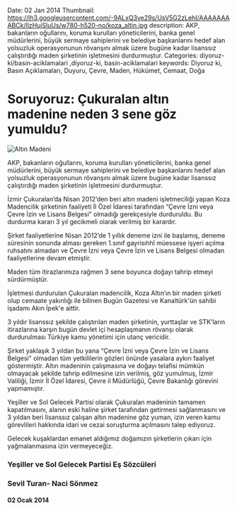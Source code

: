Date: 02 Jan 2014
Thumbnail: https://lh3.googleusercontent.com/-9ALxQ3ve29s/UsV5G2zLehI/AAAAAAAABCk/llzHujSluUs/w780-h520-no/koza_altin.jpg
description: AKP, bakanların oğullarını, koruma kurulları yöneticilerini, banka genel müdürlerini, büyük sermaye sahiplerini ve belediye başkanlarını hedef alan yolsuzluk operasyonunun rövanşını almak üzere bugüne kadar lisanssız çalıştırdığı maden şirketinin işletmesini durdurmuştur.
Categories: diyoruz-ki/basin-aciklamalari ,diyoruz-ki, basin-aciklamalari
keywords: Diyoruz ki, Basın Açıklamaları, Duyuru, Çevre, Maden, Hükümet, Cemaat, Doğa

# Soruyoruz: Çukuralan altın madenine neden 3 sene göz yumuldu?


![Altın Madeni](https://lh3.googleusercontent.com/-9ALxQ3ve29s/UsV5G2zLehI/AAAAAAAABCk/llzHujSluUs/w780-h520-no/koza_altin.jpg)


AKP, bakanların oğullarını, koruma kurulları yöneticilerini, banka genel müdürlerini, büyük sermaye sahiplerini ve belediye başkanlarını hedef alan yolsuzluk operasyonunun rövanşını almak üzere bugüne kadar lisanssız çalıştırdığı maden şirketinin işletmesini durdurmuştur.

İzmir Çukuralan’da Nisan 2012’den beri altın madeni işletmeciliği yapan Koza Madencilik şirketinin faaliyeti İl Özel İdaresi tarafından “Çevre İzni veya Çevre İzin ve Lisans Belgesi" olmadığı gerekçesiyle durduruldu. Bu durdurma kararı 3 yıl gecikmeli olarak verilmiş bir karardır. 

Şirket faaliyetlerine Nisan 2012’de 1 yıllık deneme izni ile başlamış, deneme süresinin sonunda alması gereken 1.sınıf gayrisıhhî müessese işyeri açılma ruhsatını almadan ve Çevre İzni veya Çevre İzin ve Lisans Belgesi olmadan faaliyetlerine devam etmiştir. 

Maden tüm itirazlarımıza rağmen 3 sene boyunca doğayı tahrip etmeyi sürdürmüştür.

İşletmesi durdurulan Çukuralan madencilik, Koza Altın’ın bir maden şirketi olup cemaate yakınlığı ile bilinen Bugün Gazetesi ve Kanaltürk'ün sahibi işadamı Akın İpek'e aittir. 

3 yıldır lisanssız şekilde çalıştırılan maden şirketinin, yurttaşlar ve STK’ların itirazlarına karşın bugün devlet içi hesaplaşmanın rövanşı olarak durdurulması Türkiye kamu yönetimi için utanç vericidir.

Şirket yaklaşık 3 yıldan bu yana “Çevre İzni veya Çevre İzin ve Lisans Belgesi" olmadan tüm yetkililerin gözleri önünde yasalara aykırı faaliyet göstermiştir. Altın madeninin çalışmasına ve doğayı telafisi mümkün olmayacak şekilde tahrip edilmesine izin verilmiş, göz yumulmuş, İzmir Valiliği, İzmir İl Özel İdaresi, Çevre il Müdürlüğü, Çevre Bakanlığı görevini yapmamıştır. 

Yeşiller ve Sol Gelecek Partisi olarak Çukuralan madeninin tamamen kapatılmasını, alanın eski haline şirket tarafından getirmesi sağlanmasını ve 3 yıldan beri lisanssız çalışan altın madenine göz yuman, izin veren kamu görevlileri hakkında idari ve cezai soruşturma açılmasını talep ediyoruz. 

Gelecek kuşaklardan emanet aldığımız doğamızın şirketlerin çıkarı için yağmalanmasına izin vermeyeceğiz.



 
 
### Yeşiller ve Sol Gelecek Partisi Eş Sözcüleri
### Sevil Turan- Naci Sönmez

#### 02 Ocak 2014
